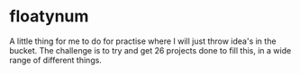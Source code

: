 # floatynum

A little thing for me to do for practise where I will just throw idea's in the bucket. The challenge is to try and get 26 projects done to fill this, in a wide range of different things. 
